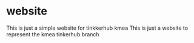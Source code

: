 # website
This is just a simple website for tinkkerhub kmea
This is just a website to represent the kmea tinkerhub branch
